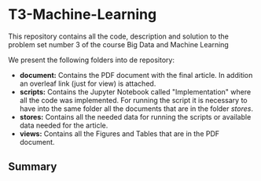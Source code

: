 # T3-Machine-Learning
This repository contains all the code, description and solution to the problem set number 3 of the course Big Data and Machine Learning

We present the following folders into de repository:
- **document:** Contains the PDF document with the final article. In addition an overleaf link (just for view) is attached.
- **scripts:** Contains the Jupyter Notebook called "Implementation" where all the code was implemented. For running the script it is necessary to have into the same folder all the documents that are in the folder *stores*.
- **stores:** Contains all the needed data for running the scripts or available data needed for the article. 
- **views:** Contains all the Figures and Tables that are in the PDF document.

## Summary

